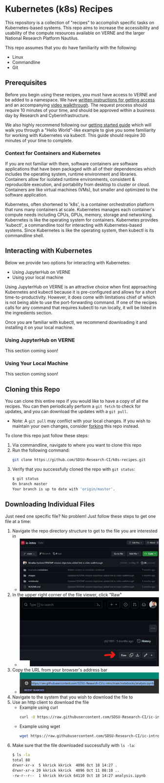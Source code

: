 # Kubernetes (k8s) Recipes
This repository is a collection of "recipes" to accomplish specific tasks on Kubernetes-based systems. This repo aims to increase the accessibility and usability of the compute resources available on VERNE and the larger National Research Platform Nautilus.

This repo assumes that you do have familiarity with the following:
- Linux
- Commandline
- Git

## Prerequisites
Before you begin using these recipes, you must have access to VERNE and be added to a namespace. 
We have [written instructions for getting access](https://sdsu-research-ci.github.io/softwarefactory/gettingaccess) and an accompanying [video walkthrough](https://mediasite.sdsu.edu/Mediasite/Play/8e7f235bc56f44fdb4586cffe1e477a71d).
The request process should require 10 minutes of your time, and should be approved within a business day by Research and Cyberinfrastructure.

We also highly recommend following our [getting started guide](https://sdsu-research-ci.github.io/softwarefactory/gettingstarted) which will walk you through a "Hello World"-like example to give you some familiarity for working with Kubernetes via kubectl. 
This guide should require 30 minutes of your time to complete.

### Context for Containers and Kubernetes
If you are not familiar with them, software containers are software applications that have been packaged with all of their dependencies which includes the operating system, runtime environment and libraries. Containers allow for isolated runtime environments, consistent & reproducible execution, and portability from desktop to cluster or cloud. Containers are like virtual machines (VMs), but smaller and optimized to the software application.

Kubernetes, often shortened to 'k8s', is a container orchestration platform that runs many containers at scale. Kubernetes manages each container's compute needs including CPUs, GPUs, memory, storage and networking. Kubernetes is like the operating system for containers. Kubernetes provides 'kubectl', a commandline tool for interacting with Kubernetes-based systems. Since Kubernetes is like the operating system, then kubectl is its commandline shell.

## Interacting with Kubernetes
Below we provide two options for interacting with Kubernetes:
- Using JupyterHub on VERNE
- Using your local machine

Using JupyterHub on VERNE is an attractive choice when first approaching Kubernetes and kubectl because it is pre-configured and allows for a short time-to-productivity.
However, it does come with limitations chief of which is not being able to use the port-forwarding command. 
If one of the recipes calls for any command that requires kubectl to run locally, it will be listed in the ingredients section.

Once you are familiar with kubectl, we recommend downloading it and installing it on your local machine.

### Using JupyterHub on VERNE
This section coming soon!

### Using Your Local Machine
This section coming soon!

## Cloning this Repo
You can clone this entire repo if you would like to have a copy of all the recipes. You can then periodically perform a `git fetch` to check for updates, and you can download the updates with a `git pull`.
- Note: A `git pull` may conflict with your local changes. If you wish to maintain your own changes, consider [forking](https://docs.github.com/en/get-started/quickstart/fork-a-repo) this repo instead.

To clone this repo just follow these steps:
1. Via commandline, navigate to where you want to clone this repo
1. Run the following command:
    ```bash
    git clone https://github.com/SDSU-Research-CI/k8s-recipes.git
    ```
1. Verify that you successfully cloned the repo with `git status`:
    ```bash
    $ git status
    On branch master
    Your branch is up to date with 'origin/master'.
    ```

## Downloading Individual Files
Just need one specific file? No problem! Just follow these steps to get one file at a time:

1. Navigate the repo directory structure to get to the file you are interested in
    - ![](./images/k8s-recipe-readme1.png)
1. In the upper right corner of the file viewer, click "Raw"
    - ![](./images/k8s-recipe-readme2.png)
1. Copy the URL from your browser's address bar
    - ![](./images/k8s-recipe-readme3.png)
1. Navigate to the system that you wish to download the file to
1. Use an http client to download the file
    - Example using curl
        ```bash
        curl -O https://raw.githubusercontent.com/SDSU-Research-CI/ic-intro/main/notebooks/analysis.ipynb
        ```
    - Example using wget
        ```bash
        wget https://raw.githubusercontent.com/SDSU-Research-CI/ic-intro/main/notebooks/analysis.ipynb
        ```
1. Make sure that the file downloaded successfully with `ls -la`:
    ```bash
    $ ls -la
    total 88
    drwxr-xr-x  5 kkrick kkrick  4096 Oct 18 14:27 .
    drwxr-xr-x 20 kkrick kkrick  4096 Oct 11 08:10 ..
    -rw-r--r--  1 kkrick kkrick 64110 Oct 18 14:27 analysis.ipynb
    ```
